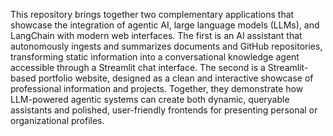 This repository brings together two complementary applications that showcase the integration of agentic AI, large language models (LLMs), and LangChain with modern web interfaces. The first is an AI assistant that autonomously ingests and summarizes documents and GitHub repositories, transforming static information into a conversational knowledge agent accessible through a Streamlit chat interface. The second is a Streamlit-based portfolio website, designed as a clean and interactive showcase of professional information and projects. Together, they demonstrate how LLM-powered agentic systems can create both dynamic, queryable assistants and polished, user-friendly frontends for presenting personal or organizational profiles.